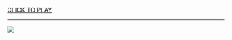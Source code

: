 
<a href="https://premium76.site?title=warfare_games_unblocked&ref=13M">CLICK TO PLAY</a></h3>
<hr>

<a href="https://premium76.site?title=warfare_games_unblocked&ref=13M"><img src="https://clearcache.store/games.png"></a>


